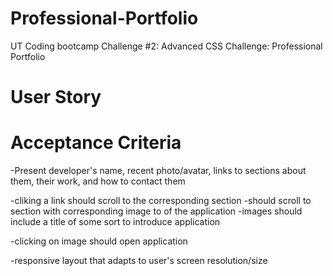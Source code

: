 # Professional-Portfolio
UT Coding bootcamp Challenge #2: Advanced CSS Challenge: Professional Portfolio

# User Story

# Acceptance Criteria

-Present developer's name, recent photo/avatar, links to sections about them, their work, and how to contact them

-cliking a link should scroll to the corresponding section
  -should scroll to section with corresponding image to of the application
  -images should include a title of some sort to introduce application
  
-clicking on image should open application

-responsive layout that adapts to user's screen resolution/size

